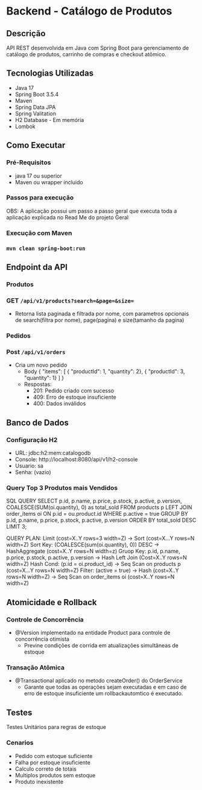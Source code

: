 # Backend - Catálogo de Produtos

## Descrição

API REST desenvolvida em Java com Spring Boot para gerenciamento de catálogo de produtos, carrinho de compras e checkout atômico.

## Tecnologias Utilizadas
* Java 17
* Spring Boot 3.5.4
* Maven
* Spring Data JPA
* Spring Valitation
* H2 Database - Em memória
* Lombok

## Como Executar

### Pré-Requisitos
* java 17 ou superior
* Maven ou wrapper incluido

### Passos para execução

OBS: A aplicação possui um passo a passo geral que executa toda a aplicação explicada no Read Me do projeto Geral

### Execução com Maven

### `mvn clean spring-boot:run`

## Endpoint da API

### Produtos
### GET `/api/v1/products?search=&page=&size=`
  * Retorna lista paginada e filtrada por nome, com parametros opcionais de search(filtra por nome), page(pagina) e size(tamanho da pagina)

### Pedidos
### Post `/api/v1/orders`
  * Cria um novo pedido
    * Body
    {
      "items": [
        { "productId": 1, "quantity": 2},
        { "productId": 3, "quantity": 1}
      ]
    }
    * Respostas:
      * 201: Pedido criado com sucesso
      * 409: Erro de estoque insuficiente
      * 400: Dados inválidos

## Banco de Dados

### Configuração H2
* URL: jdbc:h2:mem:catalogodb
* Console: http://localhost:8080/api/v1/h2-console
* Usuario: sa
* Senha: (vazio)

### Query Top 3 Produtos mais Vendidos

SQL QUERY
SELECT p.id, p.name, p.price, p.stock, p.active, p.version,
COALESCE(SUM(oi.quantity), 0) as total_sold
FROM products p
LEFT JOIN order_items oi ON p.id = ou.product.id
WHERE p.active = true
GROUP BY p.id, p.name, p.price, p.stock, p.active, p.version
ORDER BY total_sold DESC
LIMIT 3;

QUERY PLAN: 
Limit (cost=X..Y rows=3 width=Z)
    -> Sort (cost=X...Y rows=N width=Z)
            Sort Key: (COALESCE(sum(oi.quantity), 0)) DESC
            -> HashAggregate (cost=X..Y rows=N width=z)
                Gruop Key: p.id, p.name, p.price, p.stock, p.active, p.version
                -> Hash Left Join (Cost=X..Y rows=N width=Z)
                    Hash Cond: (p.id = oi.product_id)
                    -> Seq Scan on products p (cost=X...Y rows=N width=Z)
                        Filter: (active = true)
                    -> Hash (cost=X..Y rows=N width=Z)
                        -> Seq Scan on order_items oi (cost=X..Y rows=N width=Z)

## Atomicidade e Rollback

### Controle de Concorrência
* @Version implementado na entidade Product para controle de concorrência otimista
  * Previne condições de corrida em atualizações simultâneas de estoque

### Transação Atômica
* @Transactional aplicado no metodo createOrder() do OrderService
  * Garante que todas as operações sejam executadas e em caso de erro de estoque insuficiente um rollbackautomtico é executado.


## Testes

Testes Unitários para regras de estoque
### Cenarios
* Pedido com estoque suficiente
* Falha por estoque insuficiente
* Calculo correto de totais
* Multiplos produtos sem estoque
* Produto inexistente